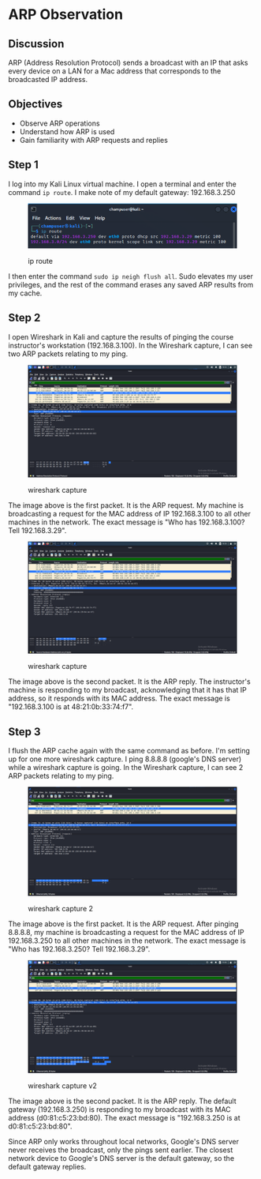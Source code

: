 # ARP Observation

## Discussion&#x20;

ARP (Address Resolution Protocol) sends a broadcast with an IP that asks every device on a LAN for a Mac address that corresponds to the broadcasted IP address.&#x20;

## Objectives&#x20;

* Observe ARP operations
* Understand how ARP is used
* Gain familiarity with ARP requests and replies

## Step 1

I log into my Kali Linux virtual machine. I open a terminal and enter the command `ip route`. I make note of my default gateway: 192.168.3.250

<figure><img src="../../.gitbook/assets/image (3) (1) (1) (1).png" alt=""><figcaption><p>ip route</p></figcaption></figure>

I then enter the command `sudo ip neigh flush all`. Sudo elevates my user privileges, and the rest of the command erases any saved ARP results from my cache.

## Step 2

I open Wireshark in Kali and capture the results of pinging the course instructor's workstation (192.168.3.100). In the Wireshark capture, I can see two ARP packets relating to my ping.

<figure><img src="../../.gitbook/assets/image (5) (1) (1).png" alt=""><figcaption><p>wireshark capture</p></figcaption></figure>

The image above is the first packet. It is the ARP request. My machine is broadcasting a request for the MAC address of IP 192.168.3.100 to all other machines in the network. The exact message is "Who has 192.168.3.100? Tell 192.168.3.29". &#x20;

<figure><img src="../../.gitbook/assets/image (6) (1).png" alt=""><figcaption><p>wireshark capture</p></figcaption></figure>

The image above is the second packet. It is the ARP reply. The instructor's machine is responding to my broadcast, acknowledging that it has that IP address, so it responds with its MAC address. The exact message is "192.168.3.100 is at 48:21:0b:33:74:f7".

## Step 3

I flush the ARP cache again with the same command as before. I'm setting up for one more wireshark capture. I ping 8.8.8.8 (google's DNS server) while a wireshark capture is going. In the Wireshark capture, I can see 2 ARP packets relating to my ping.&#x20;

<figure><img src="../../.gitbook/assets/image (6).png" alt=""><figcaption><p>wireshark capture 2</p></figcaption></figure>

The image above is the first packet. It is the ARP request. After pinging 8.8.8.8, my machine is broadcasting a request for the MAC address of IP 192.168.3.250 to all other machines in the network. The exact message is "Who has 192.168.3.250? Tell 192.168.3.29".

<figure><img src="../../.gitbook/assets/image (1) (1) (1) (1) (1) (1) (1) (1) (1) (1) (1).png" alt=""><figcaption><p>wireshark capture v2 </p></figcaption></figure>

The image above is the second packet. It is the ARP reply. The default gateway (192.168.3.250) is responding to my broadcast with its MAC address (d0:81:c5:23:bd:80). The exact message is "192.168.3.250 is at d0:81:c5:23:bd:80".&#x20;

Since ARP only works throughout local networks, Google's DNS server never receives the broadcast, only the pings sent earlier. The closest network device to Google's DNS server is the default gateway, so the default gateway replies.
